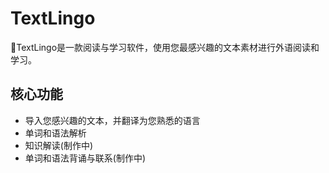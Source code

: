 # TextLingo

🎉TextLingo是一款阅读与学习软件，使用您最感兴趣的文本素材进行外语阅读和学习。

## 核心功能

- 导入您感兴趣的文本，并翻译为您熟悉的语言
- 单词和语法解析
- 知识解读(制作中)
- 单词和语法背诵与联系(制作中)
